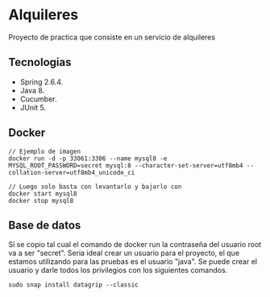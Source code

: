 # Alquileres
Proyecto de practica que consiste en un servicio de alquileres

## Tecnologias
- Spring 2.6.4.
- Java 8.
- Cucumber.
- JUnit 5.

## Docker
```
// Ejemplo de imagen
docker run -d -p 33061:3306 --name mysql8 -e MYSQL_ROOT_PASSWORD=secret mysql:8 --character-set-server=utf8mb4 --collation-server=utf8mb4_unicode_ci
  
// Luego solo basta con levantarlo y bajarlo con
docker start mysql8
docker stop mysql8
```

## Base de datos
Si se copio tal cual el comando de docker run la contraseña del usuario root va a ser "secret". Seria ideal crear un usuario para el proyecto, el que estamos utilizando para las pruebas es el usuario "java". Se puede crear el usuario y darle todos los privilegios con los siguientes comandos.

```
sudo snap install datagrip --classic
```

